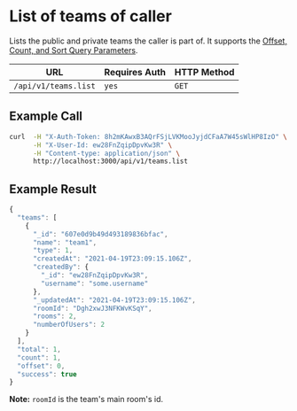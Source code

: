 # List of teams of caller

Lists the public and private teams the caller is part of. It supports the [Offset, Count, and Sort Query Parameters](broken-reference).

| URL                  | Requires Auth | HTTP Method |
| -------------------- | ------------- | ----------- |
| `/api/v1/teams.list` | `yes`         | `GET`       |

## Example Call

```bash
curl  -H "X-Auth-Token: 8h2mKAwxB3AQrFSjLVKMooJyjdCFaA7W45sWlHP8IzO" \
      -H "X-User-Id: ew28FnZqipDpvKw3R" \
      -H "Content-type: application/json" \
      http://localhost:3000/api/v1/teams.list
```

## Example Result

```javascript
{
  "teams": [
    {
      "_id": "607e0d9b49d493189836bfac",
      "name": "team1",
      "type": 1,
      "createdAt": "2021-04-19T23:09:15.106Z",
      "createdBy": {
        "_id": "ew28FnZqipDpvKw3R",
        "username": "some.username"
      },
      "_updatedAt": "2021-04-19T23:09:15.106Z",
      "roomId": "Dgh2xwJ3NFKWvKSqY",
      "rooms": 2,
      "numberOfUsers": 2
    }
  ],
  "total": 1,
  "count": 1,
  "offset": 0,
  "success": true
}
```

**Note:** `roomId` is the team's main room's id.
